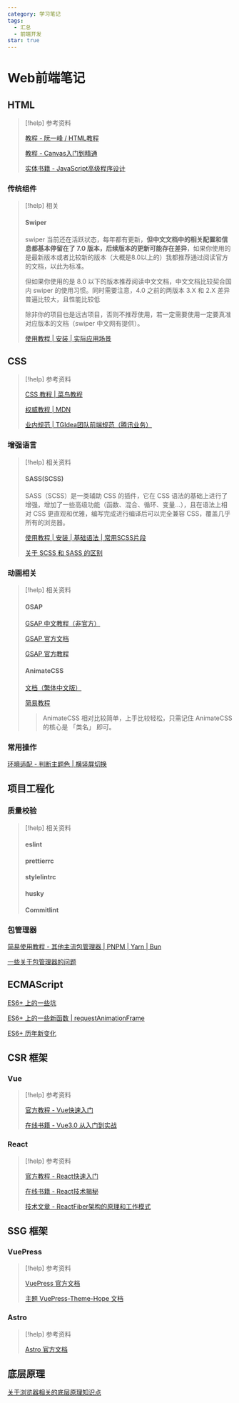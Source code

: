 ```yaml
---
category: 学习笔记
tags:
  - 汇总
  - 前端开发
star: true
---
```


# Web前端笔记

## HTML

> [!help] 参考资料
> 
> [教程 - 阮一峰 / HTML教程](https://wangdoc.com/html/)  
> 
> [教程 - Canvas入门到精通](https://segmentfault.com/a/1190000042211619)
>  
> [实体书籍 - JavaScript高级程序设计](https://book.douban.com/subject/35175321/)

### 传统组件

> [!help] 相关
> 
> #### Swiper
> 
> swiper 当前还在活跃状态，每年都有更新，**但中文文档中的相关配置和信息都基本停留在了 7.0 版本，后续版本的更新可能存在差异**，如果你使用的是最新版本或者比较新的版本（大概是8.0以上的）我都推荐通过阅读官方的文档，以此为标准。
> 
> 但如果你使用的是 8.0 以下的版本推荐阅读中文文档，中文文档比较契合国内 swiper 的使用习惯。同时需要注意，4.0 之前的两版本 3.X 和 2.X 差异普遍比较大，且性能比较低
> 
> 除非你的项目也是远古项目，否则不推荐使用，若一定需要使用一定要真准对应版本的文档（swiper 中文网有提供）。
> 
> [使用教程 | 安装 | 实际应用场景](../../1_Projects/文章仓库/计算机相关/Swiper.md)

## CSS

> [!help] 参考资料
> 
> [CSS 教程 | 菜鸟教程](https://www.runoob.com/css/css-tutorial.html)
> 
> [权威教程 | MDN](https://developer.mozilla.org/zh-CN/docs/Learn_web_development/Core/Styling_basics/Getting_started)
> 
> [业内规范 | TGIdea团队前端规范（腾讯业务）](https://tgideas.qq.com/doc/frontend/spec/common/css.html)

### 增强语言

> [!help] 相关资料
> 
> #### SASS(SCSS)
> 
> SASS（SCSS）是一类辅助 CSS 的插件，它在 CSS 语法的基础上进行了增强，增加了一些高级功能（函数、混合、循环、变量...），且在语法上相对 CSS 更直观和优雅，编写完成进行编译后可以完全兼容 CSS，覆盖几乎所有的浏览器。
> 
> [使用教程 | 安装 | 基础语法 | 常用SCSS片段](../../1_Projects/文章仓库/计算机相关/SCSS.md)
> 
> [关于 SCSS 和 SASS 的区别](../../1_Projects/文章仓库/计算机相关/SCSS#关于SASS和SCSS的区别)

### 动画相关

> [!help] 相关资料
> 
> #### GSAP
> 
> [GSAP 中文教程（非官方）](https://gsap.framer.wiki/stated)
>
> [GSAP 官方文档](https://gsap.com/docs/v3/GSAP/)
>
> [GSAP 官方教程](https://gsap.com/resources/get-started)
> 
> #### AnimateCSS
> 
> [文档（繁体中文版）](https://animatecss.dev.org.tw/)
>
> [简易教程](https://www.tides.cn/p_css-animate.css-tutorial)
> 
> > AnimateCSS 相对比较简单，上手比较轻松，只需记住 AnimateCSS 的核心是 「类名」 即可。

### 常用操作

[环境适配 - 判断主题色 | 横竖屏切换](../../1_Projects/文章仓库/计算机相关/CSS环境适配)

## 项目工程化

### 质量校验

> [!help] 相关资料
> 
> #### eslint
> 
> #### prettierrc
> 
> #### stylelintrc
> 
> #### husky
> 
> #### Commitlint

### 包管理器

[简易使用教程 - 其他主流包管理器 | PNPM | Yarn | Bun](../../1_Projects/文章仓库/计算机相关/其他主流包管理器.md)

[一些关于包管理器的问题](../../1_Projects/文章仓库/计算机相关/包管理器相关问题.md)

## ECMAScript

[ES6+ 上的一些坑](../../3_Records/踩坑指南/JavaScript.md)

[ES6+ 上的一些新函数 | requestAnimationFrame](../../1_Projects/文章仓库/计算机相关/ECMAScript新函数.md)

[ES6+ 历年新变化](../../1_Projects/文章仓库/计算机相关/ES6新机制)

## CSR 框架

### Vue

> [!help] 参考资料
> 
> [官方教程 - Vue快速入门](https://cn.vuejs.org/guide/quick-start.html)
> 
> [在线书籍 - Vue3.0 从入门到实战](https://github.com/SJanJan/Vue3-book)

### React

> [!help] 参考资料
> 
> [官方教程 - React快速入门](https://zh-hans.react.dev/learn)
> 
> [在线书籍 - React技术揭秘](https://github.com/BetaSu/just-react)
>  
> [技术文章 - ReactFiber架构的原理和工作模式](https://segmentfault.com/a/1190000044468085)


## SSG 框架

### VuePress

> [!help] 参考资料
> 
> [VuePress 官方文档](https://vuepress.vuejs.org/zh/guide/getting-started.html)
> 
> [主题 VuePress-Theme-Hope 文档](https://theme-hope.vuejs.press/zh/config/intro.html)

### Astro

> [!help] 参考资料
> 
> [Astro 官方文档](https://docs.astro.build/zh-cn/install-and-setup/)

## 底层原理

[关于浏览器相关的底层原理知识点](../../1_Projects/文章仓库/计算机相关/浏览器基本原理.md)

